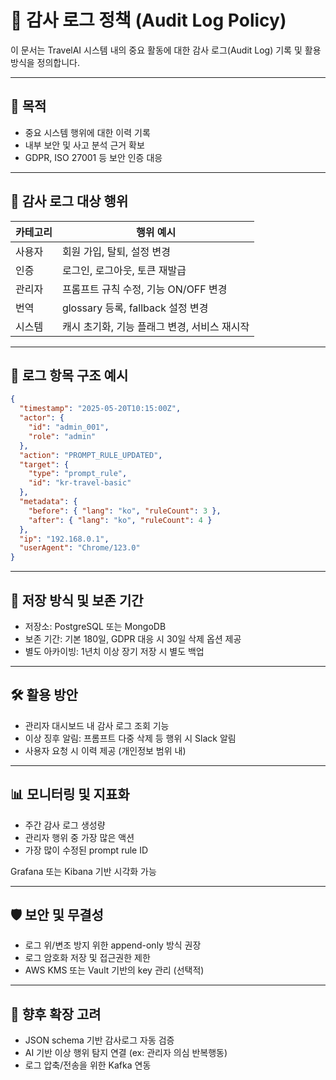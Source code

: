 

# 📜 감사 로그 정책 (Audit Log Policy)

이 문서는 TravelAI 시스템 내의 중요 활동에 대한 감사 로그(Audit Log) 기록 및 활용 방식을 정의합니다.

---

## 🎯 목적

- 중요 시스템 행위에 대한 이력 기록
- 내부 보안 및 사고 분석 근거 확보
- GDPR, ISO 27001 등 보안 인증 대응

---

## 🔐 감사 로그 대상 행위

| 카테고리 | 행위 예시 |
|----------|-----------|
| 사용자 | 회원 가입, 탈퇴, 설정 변경 |
| 인증 | 로그인, 로그아웃, 토큰 재발급 |
| 관리자 | 프롬프트 규칙 수정, 기능 ON/OFF 변경 |
| 번역 | glossary 등록, fallback 설정 변경 |
| 시스템 | 캐시 초기화, 기능 플래그 변경, 서비스 재시작 |

---

## 📝 로그 항목 구조 예시

```json
{
  "timestamp": "2025-05-20T10:15:00Z",
  "actor": {
    "id": "admin_001",
    "role": "admin"
  },
  "action": "PROMPT_RULE_UPDATED",
  "target": {
    "type": "prompt_rule",
    "id": "kr-travel-basic"
  },
  "metadata": {
    "before": { "lang": "ko", "ruleCount": 3 },
    "after": { "lang": "ko", "ruleCount": 4 }
  },
  "ip": "192.168.0.1",
  "userAgent": "Chrome/123.0"
}
```

---

## 💾 저장 방식 및 보존 기간

- 저장소: PostgreSQL 또는 MongoDB
- 보존 기간: 기본 180일, GDPR 대응 시 30일 삭제 옵션 제공
- 별도 아카이빙: 1년치 이상 장기 저장 시 별도 백업

---

## 🛠️ 활용 방안

- 관리자 대시보드 내 감사 로그 조회 기능
- 이상 징후 알림: 프롬프트 다중 삭제 등 행위 시 Slack 알림
- 사용자 요청 시 이력 제공 (개인정보 범위 내)

---

## 📊 모니터링 및 지표화

- 주간 감사 로그 생성량
- 관리자 행위 중 가장 많은 액션
- 가장 많이 수정된 prompt rule ID

Grafana 또는 Kibana 기반 시각화 가능

---

## 🛡️ 보안 및 무결성

- 로그 위/변조 방지 위한 append-only 방식 권장
- 로그 암호화 저장 및 접근권한 제한
- AWS KMS 또는 Vault 기반의 key 관리 (선택적)

---

## 🔮 향후 확장 고려

- JSON schema 기반 감사로그 자동 검증
- AI 기반 이상 행위 탐지 연결 (ex: 관리자 의심 반복행동)
- 로그 압축/전송을 위한 Kafka 연동